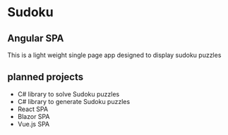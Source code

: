# Sudoku

## Angular SPA
This is a light weight single page app designed to display sudoku puzzles

## planned projects
- C# library to solve Sudoku puzzles
- C# library to generate Sudoku puzzles
- React SPA
- Blazor SPA
- Vue.js SPA
